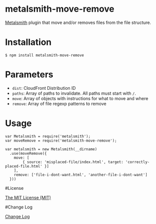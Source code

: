 # metalsmith-move-remove
[Metalsmith](http://www.metalsmith.io/) plugin that move and/or removes files from the file structure.

# Installation
```
$ npm install metalsmith-move-remove
```

# Parameters
* `dist`: CloudFront Distribution ID
* `paths`: Array of paths to invalidate. All paths must start with `/`.
* `move`: Array of objects with instructions for what to move and where
* `remove`: Array of file regexp patterns to remove


# Usage
```node
var Metalsmith = require('metalsmith');
var moveRemove = require('metalsmith-move-remove');

var metalsmith = new Metalsmith(__dirname)
  .use(moveRemove({
    move: [
        { source: 'misplaced-file/index.html', target: 'correctly-placed-file.html' }]
    ],
    remove: ['file-i-dont-want.html', 'another-file-i-dont-want']
  }))
```

#License

[The MIT License (MIT)](/LICENSE)

#Change Log

[Change Log](/CHANGELOG.md)
